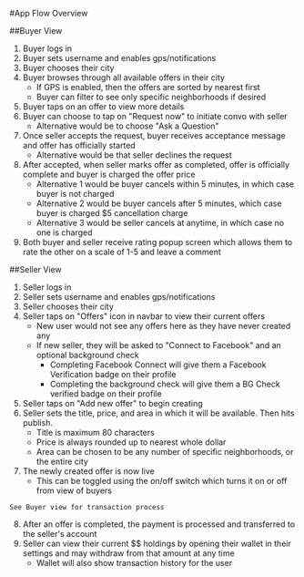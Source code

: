 #App Flow Overview

##Buyer View
1. Buyer logs in
2. Buyer sets username and enables gps/notifications
3. Buyer chooses their city
3. Buyer browses through all available offers in their city
	- If GPS is enabled, then the offers are sorted by nearest first
	- Buyer can filter to see only specific neighborhoods if desired
4. Buyer taps on an offer to view more details
5. Buyer can choose to tap on "Request now" to initiate convo with seller
	- Alternative would be to choose "Ask a Question"
6. Once seller accepts the request, buyer receives acceptance message and offer has officially started
	- Alternative would be that seller declines the request
7. After accepted, when seller marks offer as completed, offer is officially complete and buyer is charged the offer price
	- Alternative 1 would be buyer cancels within 5 minutes, in which case buyer is not charged
	- Alternative 2 would be buyer cancels after 5 minutes, which case buyer is charged $5 cancellation charge
	- Alternative 3 would be seller cancels at anytime, in which case no one is charged
8. Both buyer and seller receive rating popup screen which allows them to rate the other on a scale of 1-5 and leave a comment


##Seller View
1. Seller logs in
2. Seller sets username and enables gps/notifications
3. Seller chooses their city
4. Seller taps on "Offers" icon in navbar to view their current offers
	- New user would not see any offers here as they have never created any
	- If new seller, they will be asked to "Connect to Facebook" and an optional background check
		- Completing Facebook Connect will give them a Facebook Verification badge on their profile
		- Completing the background check will give them a BG Check verified badge on their profile
5. Seller taps on "Add new offer" to begin creating
6. Seller sets the title, price, and area in which it will be available. Then hits publish.
	- Title is maximum 80 characters
	- Price is always rounded up to nearest whole dollar
	- Area can be chosen to be any number of specific neighborhoods, or the entire city
7. The newly created offer is now live
	- This can be toggled using the on/off switch which turns it on or off from view of buyers

`See Buyer view for transaction process`

8. After an offer is completed, the payment is processed and transferred to the seller's account
9. Seller can view their current $$ holdings by opening their wallet in their settings and may withdraw from that amount at any time
	- Wallet will also show transaction history for the user
